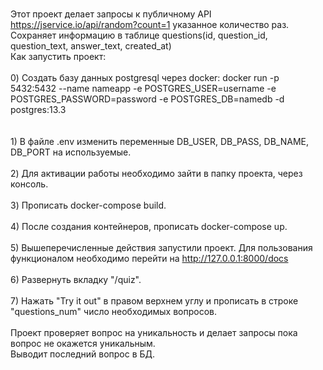 
<br>Этот проект делает запросы к публичному API https://jservice.io/api/random?count=1 указанное количество раз.
<br>Сохраняет информацию в таблице questions(id, question_id, question_text, answer_text, created_at)
<br>Как запустить проект:
<br>
<br>    0) Создать базу данных postgresql через docker: docker run -p 5432:5432 --name nameapp -e POSTGRES_USER=username -e POSTGRES_PASSWORD=password -e POSTGRES_DB=namedb -d postgres:13.3
<br>        
<br>    1) В файле .env изменить переменные DB_USER, DB_PASS, DB_NAME, DB_PORT на используемые.
<br>
<br>    2) Для активации работы необходимо зайти в папку проекта, через консоль.
<br>
<br>    3) Прописать docker-compose build. 
<br>
<br>    4) После создания контейнеров, прописать docker-compose up.
<br>
<br>    5) Вышеперечисленные действия запустили проект. Для пользования функционалом необходимо перейти на http://127.0.0.1:8000/docs
<br>
<br>   6) Развернуть вкладку "/quiz".
<br>
<br>   7) Нажать "Try it out" в правом верхнем углу и прописать в строке "questions_num" число необходимых вопросов.
<br>
<br>Проект проверяет вопрос на уникальность и делает запросы пока вопрос не окажется уникальным.
<br>Выводит последний вопрос в БД.
    
